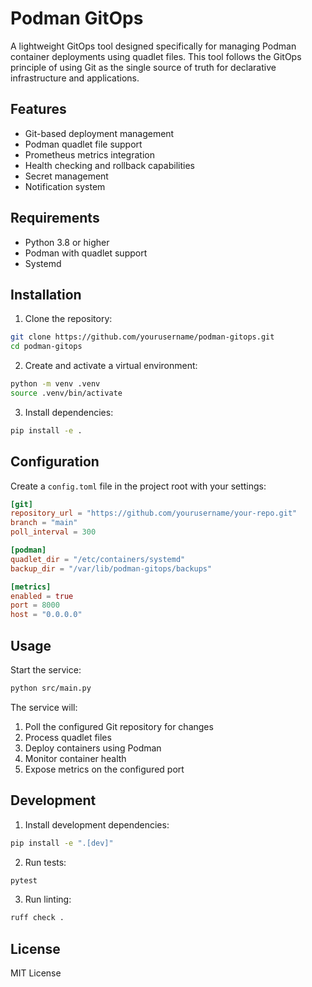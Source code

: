 # Podman GitOps

A lightweight GitOps tool designed specifically for managing Podman container deployments using quadlet files. This tool follows the GitOps principle of using Git as the single source of truth for declarative infrastructure and applications.

## Features

- Git-based deployment management
- Podman quadlet file support
- Prometheus metrics integration
- Health checking and rollback capabilities
- Secret management
- Notification system

## Requirements

- Python 3.8 or higher
- Podman with quadlet support
- Systemd

## Installation

1. Clone the repository:
```bash
git clone https://github.com/yourusername/podman-gitops.git
cd podman-gitops
```

2. Create and activate a virtual environment:
```bash
python -m venv .venv
source .venv/bin/activate
```

3. Install dependencies:
```bash
pip install -e .
```

## Configuration

Create a `config.toml` file in the project root with your settings:

```toml
[git]
repository_url = "https://github.com/yourusername/your-repo.git"
branch = "main"
poll_interval = 300

[podman]
quadlet_dir = "/etc/containers/systemd"
backup_dir = "/var/lib/podman-gitops/backups"

[metrics]
enabled = true
port = 8000
host = "0.0.0.0"
```

## Usage

Start the service:

```bash
python src/main.py
```

The service will:
1. Poll the configured Git repository for changes
2. Process quadlet files
3. Deploy containers using Podman
4. Monitor container health
5. Expose metrics on the configured port

## Development

1. Install development dependencies:
```bash
pip install -e ".[dev]"
```

2. Run tests:
```bash
pytest
```

3. Run linting:
```bash
ruff check .
```

## License

MIT License 